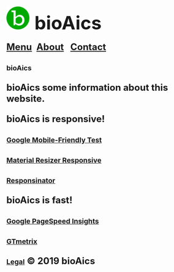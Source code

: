 # <a href="https://bioaics.github.io"><img width="60px" src="/bioAics.svg" /></a> &nbsp;<strong><font size="7">bioAics</font></strong>
<strong><font size="5"><a href="https://bioaics.github.io/menu">Menu</a></font></strong>&nbsp;&nbsp;&nbsp;<strong><font size="5"><a href="https://bioaics.github.io/about">About</a>&nbsp;&nbsp;&nbsp;<strong><font size="5"><a href="https://bioaics.github.io/contact">Contact</a></font></strong>
<p><strong><font size="4">bioAics</font></strong></p>
<p>bioAics some information about this website.</p>
<p>bioAics is responsive!</p>
<p><strong><font size="4"><a href="https://search.google.com/test/mobile-friendly?id=K_c2vnXx8p2XvosjuenFFg" target="_blank">Google Mobile-Friendly Test</a></font></strong></p>
<p><strong><font size="4"><a href="https://material.io/resources/resizer/#device=handset&url=https%3A%2F%2Fbioaics.github.io&width=360" target="_blank">Material Resizer Responsive</a></font></strong></p>
<p><strong><font size="4"><a href="https://responsinator.com/?url=https%3A%2F%2Fbioaics.github.io" target="_blank">Responsinator</a></font></strong></p>
<p>bioAics is fast!</p>
<p><strong><font size="4"><a href="https://developers.google.com/speed/pagespeed/insights/?hl=de&url=https%3A%2F%2Fbioaics.github.io&tab=desktop" target="_blank">Google PageSpeed Insights</a></font></strong></p>
<p><strong><font size="4"><a href="https://gtmetrix.com/reports/bioaics.github.io/NGqkuUQZ" target="_blank">GTmetrix</a></font></strong></p>
  
  
<strong><font size="4"><a href="https://bioaics.github.io/legal">Legal</a></font></strong> © 2019 bioAics
